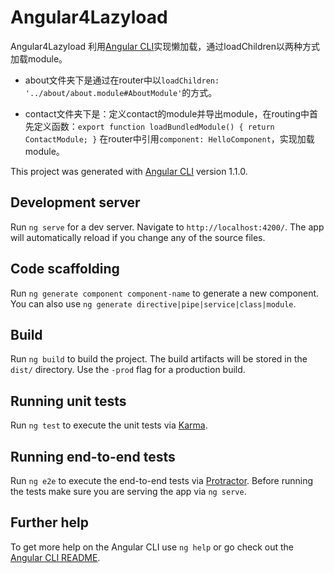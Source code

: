 # Angular4Lazyload

Angular4Lazyload 利用[Angular CLI](https://github.com/angular/angular-cli)实现懒加载，通过loadChildren以两种方式加载module。

* about文件夹下是通过在router中以`loadChildren: '../about/about.module#AboutModule'`的方式。

* contact文件夹下是：定义contact的module并导出module，在routing中首先定义函数：`export function loadBundledModule() { return ContactModule; }` 在router中引用`component: HelloComponent`，实现加载module。


This project was generated with [Angular CLI](https://github.com/angular/angular-cli) version 1.1.0.

## Development server

Run `ng serve` for a dev server. Navigate to `http://localhost:4200/`. The app will automatically reload if you change any of the source files.

## Code scaffolding

Run `ng generate component component-name` to generate a new component. You can also use `ng generate directive|pipe|service|class|module`.

## Build

Run `ng build` to build the project. The build artifacts will be stored in the `dist/` directory. Use the `-prod` flag for a production build.

## Running unit tests

Run `ng test` to execute the unit tests via [Karma](https://karma-runner.github.io).

## Running end-to-end tests

Run `ng e2e` to execute the end-to-end tests via [Protractor](http://www.protractortest.org/).
Before running the tests make sure you are serving the app via `ng serve`.

## Further help

To get more help on the Angular CLI use `ng help` or go check out the [Angular CLI README](https://github.com/angular/angular-cli/blob/master/README.md).
